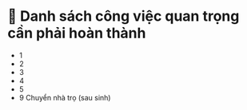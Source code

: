 # 📝 Danh sách công việc quan trọng cần phải hoàn thành 

- 1
- 2
- 3
- 4
- 5
- 9 Chuyển nhà trọ (sau sinh)
